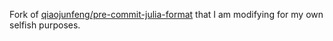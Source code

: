Fork of [qiaojunfeng/pre-commit-julia-format](https://github.com/qiaojunfeng/pre-commit-julia-format) that I am modifying for my own selfish purposes.
